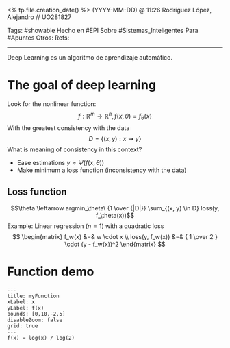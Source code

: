 <% tp.file.creation_date() %> (YYYY-MM-DD) @ 11:26
Rodríguez López, Alejandro // UO281827

Tags:
	#showable
	Hecho en #EPI
	Sobre #Sistemas_Inteligentes 
	Para #Apuntes 
	Otros:
	Refs:
 
<hr>

Deep Learning es un algoritmo de aprendizaje automático.

# The goal of deep learning
Look for the nonlinear function:
$$f: \mathbb{R}^m \rightarrow \mathbb{R}^n, f(x, \theta) = f_\theta(x)$$
With the greatest consistency with the data
$$D = \{(x, y) : x \rightsquigarrow y\}$$
What is meaning of consistency in this context?
- Ease estimations $y \approx \Psi(f(x, \theta))$
- Make minimum a loss function (inconsistency with the data)

## Loss function
$$\theta \leftarrow argmin_\theta\ {1 \over {|D|}} \sum_{(x, y) \in D} loss(y, f_\theta(x))$$
Example: Linear regression $(n=1)$ with a quadratic loss
$$
\begin{matrix}
f_w(x) &=& w \cdot x \\
loss(y, f_w(x)) &=& { 1 \over 2 } \cdot (y - f_w(x))^2
\end{matrix}
$$

# Function demo

```functionplot
---
title: myFunction
xLabel: x
yLabel: f(x)
bounds: [0,10,-2,5]
disableZoom: false
grid: true
---
f(x) = log(x) / log(2)
```
